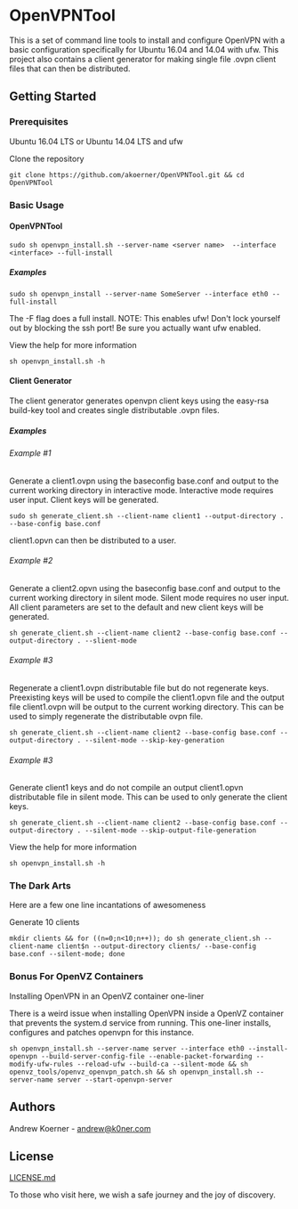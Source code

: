 # OpenVPNTool

This is a set of command line tools to install and configure OpenVPN with a basic configuration specifically for Ubuntu 16.04 and 14.04 with ufw.  This project also contains a client 
generator for making single file .ovpn client files that can then be distributed.

## Getting Started

### Prerequisites

Ubuntu 16.04 LTS or Ubuntu 14.04 LTS and ufw

Clone the repository
```
git clone https://github.com/akoerner/OpenVPNTool.git && cd OpenVPNTool
```

### Basic Usage

#### OpenVPNTool
```
sudo sh openvpn_install.sh --server-name <server name>  --interface <interface> --full-install
```

##### Examples
```
sudo sh openvpn_install --server-name SomeServer --interface eth0 --full-install
```
The -F flag does a full install.
NOTE: This enables ufw! Don't lock yourself out by blocking the ssh port! Be sure you actually want ufw enabled.

View the help for more information
```
sh openvpn_install.sh -h
```

#### Client Generator
The client generator generates openvpn client keys using the easy-rsa build-key tool and creates  single distributable .ovpn files.

##### Examples

###### Example #1
Generate a client1.ovpn using the baseconfig base.conf and output to the current working directory in interactive mode.  Interactive mode requires user input. Client keys will be generated.
```
sudo sh generate_client.sh --client-name client1 --output-directory . --base-config base.conf
```
client1.opvn can then be distributed to a user.

###### Example #2
Generate a client2.opvn using the baseconfig base.conf and output to the current working directory in silent mode.  Silent mode requires no user input.  All client parameters are set to the default and new client keys will be generated. 
```
sh generate_client.sh --client-name client2 --base-config base.conf --output-directory . --slient-mode
```

###### Example #3
Regenerate a client1.ovpn distributable file but do not regenerate keys.  Preexisting keys will be used to compile the client1.opvn file and the output file client1.ovpn will be output to the current working directory.  This can be used to simply regenerate the distributable ovpn file.
```
sh generate_client.sh --client-name client2 --base-config base.conf --output-directory . --silent-mode --skip-key-generation
```

###### Example #3
Generate client1 keys and do not compile an output client1.opvn distributable file in silent mode.  This can be used to only generate the client keys.
```
sh generate_client.sh --client-name client2 --base-config base.conf --output-directory . --silent-mode --skip-output-file-generation
```


View the help for more information
```
sh openvpn_install.sh -h
```
### The Dark Arts
Here are a few one line incantations of awesomeness


Generate 10 clients
```
mkdir clients && for ((n=0;n<10;n++)); do sh generate_client.sh --client-name client$n --output-directory clients/ --base-config base.conf --silent-mode; done
```

### Bonus For OpenVZ Containers
Installing OpenVPN in an OpenVZ container one-liner

There is a weird issue when installing OpenVPN inside a OpenVZ container that prevents the system.d service from running.  This one-liner installs, configures and patches openvpn for this instance.
```
sh openvpn_install.sh --server-name server --interface eth0 --install-openvpn --build-server-config-file --enable-packet-forwarding --modify-ufw-rules --reload-ufw --build-ca --silent-mode && sh openvz_tools/openvz_openvpn_patch.sh && sh openvpn_install.sh --server-name server --start-openvpn-server 
```

## Authors
Andrew Koerner - andrew@k0ner.com



## License
[LICENSE.md](LICENSE.md)


To those who visit here, we wish a safe journey and the joy of discovery.
